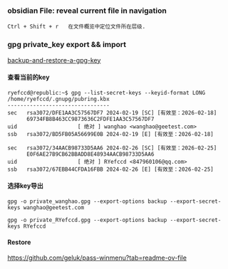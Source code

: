 
### obsidian File: reveal current file in navigation

	Ctrl + Shift + r   在文件概览中定位文件所在层级.


### gpg private_key export && import


[backup-and-restore-a-gpg-key](https://www.jwillikers.com/backup-and-restore-a-gpg-key)


#### 查看当前的key

```
ryefccd@republic:~$ gpg --list-secret-keys --keyid-format LONG
/home/ryefccd/.gnupg/pubring.kbx
--------------------------------
sec   rsa3072/DFE1AA3C57567DF7 2024-02-19 [SC] [有效至：2026-02-18]
      69734FB8B463CC9873636C2FDFE1AA3C57567DF7
uid                   [ 绝对 ] wanghao <wanghao@geetest.com>
ssb   rsa3072/BD5FB05A56699E0B 2024-02-19 [E] [有效至：2026-02-18]

sec   rsa3072/34AACB98733D5AA6 2024-02-26 [SC] [有效至：2026-02-25]
      E0F6AE27B9CB62BBADD8E48934AACB98733D5AA6
uid                   [ 绝对 ] RYefccd <847960106@qq.com>
ssb   rsa3072/67EBB44CFDA16FBB 2024-02-26 [E] [有效至：2026-02-25]

```


#### 选择key导出

```
gpg -o private_wanghao.gpg --export-options backup --export-secret-keys wanghao@geetest.com

gpg -o private_RYefccd.gpg --export-options backup --export-secret-keys RYefccd
```


#### Restore

https://github.com/geluk/pass-winmenu?tab=readme-ov-file
